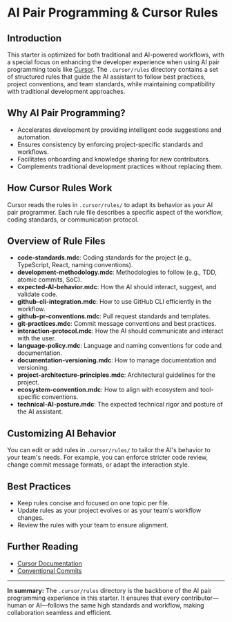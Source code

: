 # AI Pair Programming & Cursor Rules

## Introduction

This starter is optimized for both traditional and AI-powered workflows, with a special focus on enhancing the developer experience when using AI pair programming tools like [Cursor](https://www.cursor.so/). The `.cursor/rules` directory contains a set of structured rules that guide the AI assistant to follow best practices, project conventions, and team standards, while maintaining compatibility with traditional development approaches.

## Why AI Pair Programming?

- Accelerates development by providing intelligent code suggestions and automation.
- Ensures consistency by enforcing project-specific standards and workflows.
- Facilitates onboarding and knowledge sharing for new contributors.
- Complements traditional development practices without replacing them.

## How Cursor Rules Work

Cursor reads the rules in `.cursor/rules/` to adapt its behavior as your AI pair programmer.
Each rule file describes a specific aspect of the workflow, coding standards, or communication protocol.

## Overview of Rule Files

- **code-standards.mdc**: Coding standards for the project (e.g., TypeScript, React, naming conventions).
- **development-methodology.mdc**: Methodologies to follow (e.g., TDD, atomic commits, SoC).
- **expected-AI-behavior.mdc**: How the AI should interact, suggest, and validate code.
- **github-cli-integration.mdc**: How to use GitHub CLI efficiently in the workflow.
- **github-pr-conventions.mdc**: Pull request standards and templates.
- **git-practices.mdc**: Commit message conventions and best practices.
- **interaction-protocol.mdc**: How the AI should communicate and interact with the user.
- **language-policy.mdc**: Language and naming conventions for code and documentation.
- **documentation-versioning.mdc**: How to manage documentation and versioning.
- **project-architecture-principles.mdc**: Architectural guidelines for the project.
- **ecosystem-convention.mdc**: How to align with ecosystem and tool-specific conventions.
- **technical-AI-posture.mdc**: The expected technical rigor and posture of the AI assistant.

## Customizing AI Behavior

You can edit or add rules in `.cursor/rules/` to tailor the AI's behavior to your team's needs.
For example, you can enforce stricter code review, change commit message formats, or adapt the interaction style.

## Best Practices

- Keep rules concise and focused on one topic per file.
- Update rules as your project evolves or as your team's workflow changes.
- Review the rules with your team to ensure alignment.

## Further Reading

- [Cursor Documentation](https://docs.cursor.com/)
- [Conventional Commits](https://www.conventionalcommits.org/)

---

**In summary:**
The `.cursor/rules` directory is the backbone of the AI pair programming experience in this starter.
It ensures that every contributor—human or AI—follows the same high standards and workflow, making collaboration seamless and efficient.
